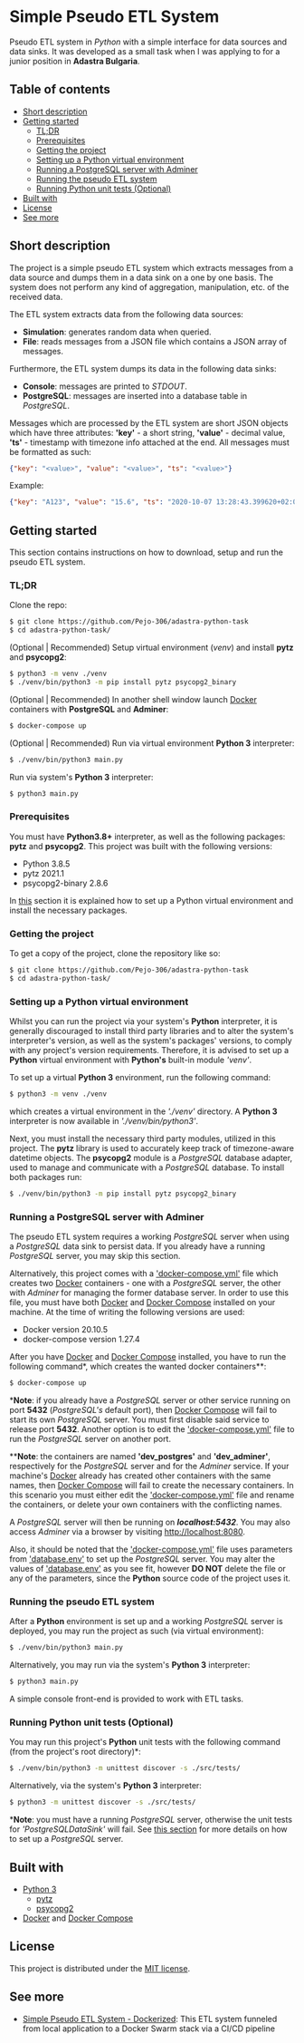 # Simple Pseudo ETL System

Pseudo ETL system in *Python* with a simple interface for data sources and data sinks.
It was developed as a small task when I was applying to for a junior position in
**Adastra Bulgaria**.

## Table of contents

* [Short description](#short-description)
* [Getting started](#getting-started)
  - [TL;DR](#tldr)
  - [Prerequisites](#prerequisites)
  - [Getting the project](#getting-the-project)
  - [Setting up a Python virtual environment](#setting-up-a-python-virtual-environment)
  - [Running a PostgreSQL server with Adminer](#running-a-postgresql-server-with-adminer)
  - [Running the pseudo ETL system](#running-the-pseudo-etl-system)
  - [Running Python unit tests (Optional)](#running-python-unit-tests-optional)
* [Built with](#built-with)
* [License](#license)
* [See more](#see-more)

## Short description

The project is a simple pseudo ETL system which extracts messages from a data source
and dumps them in a data sink on a one by one basis. The system does not perform any
kind of aggregation, manipulation, etc. of the received data.

The ETL system extracts data from the following data sources:
* **Simulation**: generates random data when queried.
* **File**: reads messages from a JSON file which contains a JSON array of messages.

Furthermore, the ETL system dumps its data in the following data sinks:
* **Console**: messages are printed to *STDOUT*.
* **PostgreSQL**: messages are inserted into a database table in *PostgreSQL*.

Messages which are processed by the ETL system are short JSON objects which have
three attributes: **'key'** - a short string, **'value'** - decimal value,
**'ts'** - timestamp with timezone info attached at the end. All messages must be 
formatted as such: 
```JSON
{"key": "<value>", "value": "<value>", "ts": "<value>"}
```
Example:
```JSON
{"key": "A123", "value": "15.6", "ts": "2020-10-07 13:28:43.399620+02:00"}
```

## Getting started

This section contains instructions on how to download, setup and run the pseudo ETL
system.

### TL;DR

Clone the repo:
```bash
$ git clone https://github.com/Pejo-306/adastra-python-task
$ cd adastra-python-task/
```

(Optional | Recommended) Setup virtual environment (*venv*) and install **pytz** and **psycopg2**:
```bash
$ python3 -m venv ./venv
$ ./venv/bin/python3 -m pip install pytz psycopg2_binary
```

(Optional | Recommended) In another shell window launch [Docker](https://www.docker.com/) containers 
with **PostgreSQL** and **Adminer**:
```bash
$ docker-compose up
```

(Optional | Recommended) Run via virtual environment **Python 3** interpreter:
```bash
$ ./venv/bin/python3 main.py
```

Run via system's **Python 3** interpreter:
```bash
$ python3 main.py
```

### Prerequisites

You must have **Python3.8+** interpreter, as well as the following packages: 
**pytz** and **psycopg2**. This project was built with the following versions:

* Python 3.8.5
* pytz 2021.1
* psycopg2-binary 2.8.6

In [this](#setting-up-a-python-virtual-environment) section it is explained how 
to set up a Python virtual environment and install the necessary packages.

### Getting the project

To get a copy of the project, clone the repository like so:
```bash
$ git clone https://github.com/Pejo-306/adastra-python-task
$ cd adastra-python-task/
```

### Setting up a Python virtual environment

Whilst you can run the project via your system's **Python** interpreter, it is
generally discouraged to install third party libraries and to alter the system's
interpreter's version, as well as the system's packages' versions, to comply with
any project's version requirements. Therefore, it is advised to set up a **Python**
virtual environment with **Python's** built-in module *'venv'*.

To set up a virtual **Python 3** environment, run the following command:
```bash
$ python3 -m venv ./venv
```
which creates a virtual environment in the *'./venv'* directory. A **Python 3**
interpreter is now available in *'./venv/bin/python3'*.

Next, you must install the necessary third party modules, utilized in this project.
The **pytz** library is used to accurately keep track of timezone-aware datetime
objects. The **psycopg2** module is a *PostgreSQL* database adapter, used to
manage and communicate with a *PostgreSQL* database. To install both packages run:
```bash
$ ./venv/bin/python3 -m pip install pytz psycopg2_binary
```

### Running a PostgreSQL server with Adminer

The pseudo ETL system requires a working *PostgreSQL* server when using a
*PostgreSQL* data sink to persist data. If you already have a running *PostgreSQL*
server, you may skip this section.

Alternatively, this project comes with a ['docker-compose.yml'](docker-compose.yml)
file which creates two [Docker](https://www.docker.com/) containers - one with a
*PostgreSQL* server, the other with *Adminer* for managing the former database server.
In order to use this file, you must have both [Docker](https://www.docker.com/) and
[Docker Compose](https://github.com/docker/compose) installed on your machine. At the
time of writing the following versions are used:

* Docker version 20.10.5
* docker-compose version 1.27.4

After you have [Docker](https://www.docker.com/) and 
[Docker Compose](https://github.com/docker/compose) installed, you have to run
the following command*, which creates the wanted docker containers**:

```bash
$ docker-compose up
```

*__Note__: if you already have a *PostgreSQL* server or other service running on port
**5432** (*PostgreSQL's* default port), then [Docker Compose](https://github.com/docker/compose) 
will fail to start its own *PostgreSQL* server. You must first disable said service
to release port **5432**. Another option is to edit the ['docker-compose.yml'](docker-compose.yml)
file to run the *PostgreSQL* server on another port.

**__Note__: the containers are named **'dev_postgres'** and **'dev_adminer'**, respectively
for the *PostgreSQL* server and for the *Adminer* service. If your machine's [Docker](https://www.docker.com/)
already has created other containers with the same names, then [Docker Compose](https://github.com/docker/compose)
will fail to create the necessary containers. In this scenario you must either edit
the ['docker-compose.yml'](docker-compose.yml) file and rename the containers, or
delete your own containers with the conflicting names.

A *PostgreSQL* server will then be running on ***localhost:5432***. You may also
access *Adminer* via a browser by visiting [http://localhost:8080](http://localhost:8080).

Also, it should be noted that the ['docker-compose.yml'](docker-compose.yml) file
uses parameters from ['database.env'](database.env) to set up the *PostgreSQL*
server. You may alter the values of ['database.env'](database.env) as you see
fit, however **DO NOT** delete the file or any of the parameters, since the 
**Python** source code of the project uses it.

### Running the pseudo ETL system

After a **Python** environment is set up and a working *PostgreSQL* server is 
deployed, you may run the project as such (via virtual environment):
```bash
$ ./venv/bin/python3 main.py
```

Alternatively, you may run via the system's **Python 3** interpreter:
```bash
$ python3 main.py
```

A simple console front-end is provided to work with ETL tasks.

### Running Python unit tests (Optional)

You may run this project's **Python** unit tests with the following command
(from the project's root directory)*:
```bash
$ ./venv/bin/python3 -m unittest discover -s ./src/tests/
```

Alternatively, via the system's **Python 3** interpreter:
```bash
$ python3 -m unittest discover -s ./src/tests/
```

*__Note__: you must have a running *PostgreSQL* server, otherwise the unit tests for
*'PostgreSQLDataSink'* will fail. See [this section](#running-a-postgresql-server-with-adminer)
for more details on how to set up a *PostgreSQL* server.

## Built with

* [Python 3](https://www.python.org/)
  - [pytz](https://pypi.org/project/pytz/)
  - [psycopg2](https://pypi.org/project/psycopg2/)
* [Docker](https://www.docker.com/) and [Docker Compose](https://github.com/docker/compose)

## License

This project is distributed under the [MIT license](LICENSE).

## See more

* [Simple Pseudo ETL System - Dockerized](https://github.com/Pejo-306/adastra-python-task-dockerized):
  This ETL system funneled from local application to a Docker Swarm stack via a CI/CD pipeline
